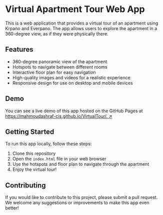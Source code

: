 # Virtual Apartment Tour Web App

This is a web application that provides a virtual tour of an apartment using Krpano and Everpano. The app allows users to explore the apartment in a 360-degree view, as if they were physically there.

## Features

- 360-degree panoramic view of the apartment
- Hotspots to navigate between different rooms
- Interactive floor plan for easy navigation
- High-quality images and videos for a realistic experience
- Responsive design for use on desktop and mobile devices

## Demo

You can see a live demo of this app hosted on the GitHub Pages at [https://mahmoudashraf-cis.github.io/VirtualTour/. ↗](https://mahmoudashraf-cis.github.io/VirtualTour/)

## Getting Started

To run this app locally, follow these steps:

1. Clone this repository
2. Open the `index.html` file in your web browser
3. Use the hotspots and floor plan to navigate through the apartment
4. Enjoy the virtual tour!

## Contributing

If you would like to contribute to this project, please submit a pull request. We welcome any suggestions or improvements to make this app even better!
